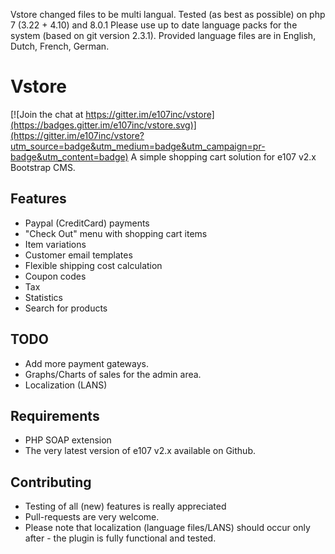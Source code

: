 Vstore changed files to be multi langual.
Tested (as best as possible) on php 7 (3.22 + 4.10) and 8.0.1 
Please use up to date language packs for the system (based on git version 2.3.1).
Provided language files are in English, Dutch, French, German.


# Vstore

[![Join the chat at https://gitter.im/e107inc/vstore](https://badges.gitter.im/e107inc/vstore.svg)](https://gitter.im/e107inc/vstore?utm_source=badge&utm_medium=badge&utm_campaign=pr-badge&utm_content=badge)
A simple shopping cart solution for e107 v2.x Bootstrap CMS. 

## Features
* Paypal (CreditCard) payments
* "Check Out" menu with shopping cart items
* Item variations
* Customer email templates
* Flexible shipping cost calculation
* Coupon codes
* Tax
* Statistics
* Search for products

## TODO
* Add more payment gateways. 
* Graphs/Charts of sales for the admin area. 
* Localization (LANS)

## Requirements
* PHP SOAP extension
* The very latest version of e107 v2.x available on Github. 

## Contributing
* Testing of all (new) features is really appreciated
* Pull-requests are very welcome. 
* Please note that localization (language files/LANS) should occur only after - the plugin is fully functional and tested. 

